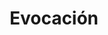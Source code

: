 ---
title: Evocación
summary: "Estrategias concretas para practicar la evocación. Por H. Ruiz Martín."
tags:
- metodología
- evocación
categories:
weight: 50

image:
  preview_only: true

_build:
  render: never

# Optional external URL for project (replaces project detail page).
external_link: "https://fisiquimicamente.com/recursos-fisica-quimica/formacion-profesorado/master/aprendizaje/evocacion"
---